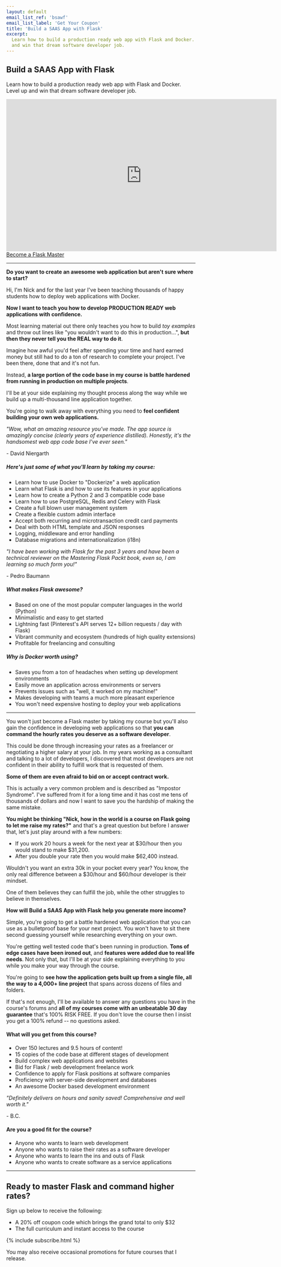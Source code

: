 ```yaml
---
layout: default
email_list_ref: 'bsawf'
email_list_label: 'Get Your Coupon'
title: 'Build a SAAS App with Flask'
excerpt:
  Learn how to build a production ready web app with Flask and Docker. Level up
  and win that dream software developer job.
---
```


## Build a SAAS App with Flask

<p class="muted">
  Learn how to build a production ready web app with Flask and Docker. Level up
  and win that dream software developer job.
</p>

<div class="video-container">
  <iframe width="720" height="405" src="https://www.youtube.com/embed/Q3arEfQ-pno?rel=0&iv_load_policy=3" frameborder="0" allowfullscreen></iframe>
</div>

<div class="center margin-top-md margin-bottom-md">
  <a class="btn green" href="#become-a-flask-master">Become a Flask Master</a>
</div>

---

**Do you want to create an awesome web application but aren't sure where to start?**

Hi, I'm Nick and for the last year I've been teaching thousands of happy students
how to deploy web applications with Docker.

**Now I want to teach you how to develop PRODUCTION READY web applications with
confidence.**

Most learning material out there only teaches you how to build *toy examples*
and throw out lines like "you wouldn't want to do this in production...", **but
then they never tell you the REAL way to do it**.

Imagine how awful you'd feel after spending your time and hard earned money but
still had to do a ton of research to complete your project. I've been there,
done that and it's not fun.

Instead, **a large portion of the code base in my course is battle hardened from
running in production on multiple projects**.

I'll be at your side explaining my thought process along the way while we build
up a multi-thousand line application together.

You're going to walk away with everything you need to **feel confident building
your own web applications.**

<div class="boxed small">
<p><em>
  "Wow, what an amazing resource you've made. The app source is amazingly concise
  (clearly years of experience distilled). Honestly, it's the handsomest web app
  code base I've ever seen."
</em></p>
<p class="muted margin-bottom-none">- David Niergarth</p>
</div>

##### Here's just some of what you'll learn by taking my course:

- Learn how to use Docker to "Dockerize" a web application
- Learn what Flask is and how to use its features in your applications
- Learn how to create a Python 2 and 3 compatible code base
- Learn how to use PostgreSQL, Redis and Celery with Flask
- Create a full blown user management system
- Create a flexible custom admin interface
- Accept both recurring and microtransaction credit card payments
- Deal with both HTML template and JSON responses
- Logging, middleware and error handling
- Database migrations and internationalization (i18n)

<div class="boxed small">
<p><em>
  "I have been working with Flask for the past 3 years and have been a technical
  reviewer on the Mastering Flask Packt book, even so, I am learning so much
  form you!"
</em></p>
<p class="muted margin-bottom-none">- Pedro Baumann</p>
</div>

##### What makes Flask awesome?

- Based on one of the most popular computer languages in the world (Python)
- Minimalistic and easy to get started
- Lightning fast (Pinterest's API serves 12+ billion requests / day with Flask)
- Vibrant community and ecosystem (hundreds of high quality extensions)
- Profitable for freelancing and consulting

##### Why is Docker worth using?

- Saves you from a ton of headaches when setting up development environments
- Easily move an application across environments or servers
- Prevents issues such as "well, it worked on my machine!"
- Makes developing with teams a much more pleasant experience
- You won't need expensive hosting to deploy your web applications

---

You won't just become a Flask master by taking my course but you'll also gain the
confidence in developing web applications so that **you can command the hourly
rates you deserve as a software developer**.

This could be done through increasing your rates as a freelancer or negotiating
a higher salary at your job. In my years working as a consultant and talking to
a lot of developers, I discovered that most developers are not confident in their
ability to fulfill work that is requested of them.

**Some of them are even afraid to bid on or accept contract work.**

This is actually a very common problem and is described as "Impostor Syndrome".
I've suffered from it for a long time and it has cost me tens of thousands of
dollars and now I want to save you the hardship of making the same mistake.

**You might be thinking "Nick, how in the world is a course on Flask going to let
me raise my rates?"** and that's a great question but before I answer that, let's
just play around with a few numbers:

- If you work 20 hours a week for the next year at $30/hour then you would stand to make $31,200.
- After you double your rate then you would make $62,400 instead.

Wouldn't you want an extra 30k in your pocket every year? You know, the only
real difference between a $30/hour and $60/hour developer is their mindset.

One of them believes they can fulfill the job, while the other struggles to
believe in themselves.

**How will Build a SAAS App with Flask help you generate more income?**

Simple, you're going to get a battle hardened web application that you can use
as a bulletproof base for your next project. You won't have to sit there second
guessing yourself while researching everything on your own.

You're getting well tested code that's been running in production. **Tons of
edge cases have been ironed out**, and **features were added due to real life
needs**. Not only that, but I'll be at your side explaining everything to you
while you make your way through the course.

You're going to **see how the application gets built up from a single file,
all the way to a 4,000+ line project** that spans across dozens of files and
folders.

If that's not enough, I'll be available to answer any questions you have in the
course's forums and **all of my courses come with an unbeatable 30 day guarantee**
that's 100% RISK FREE. If you don't love the course then I insist you get a
100% refund -- no questions asked.

#### What will you get from this course?

- Over 150 lectures and 9.5 hours of content!
- 15 copies of the code base at different stages of development
- Build complex web applications and websites
- Bid for Flask / web development freelance work
- Confidence to apply for Flask positions at software companies
- Proficiency with server-side development and databases
- An awesome Docker based development environment

<div class="boxed small margin-bottom-md">
<p><em>
  "Definitely delivers on hours and sanity saved! Comprehensive and well worth
  it."
</em></p>
<p class="muted margin-bottom-none">- B.C.</p>
</div>

#### Are you a good fit for the course?

- Anyone who wants to learn web development
- Anyone who wants to raise their rates as a software developer 
- Anyone who wants to learn the ins and outs of Flask
- Anyone who wants to create software as a service applications

---

## Ready to master Flask and command higher rates?

<a name="become-a-flask-master"></a>

Sign up below to receive the following:

- A <span class="underline">20% off coupon code</span> which brings the grand total to only $32
- The full curriculum and instant access to the course

{% include subscribe.html %}

<p class="really-small really-muted margin-top-md">
  You may also receive occasional promotions for future courses that I release.
</p>
